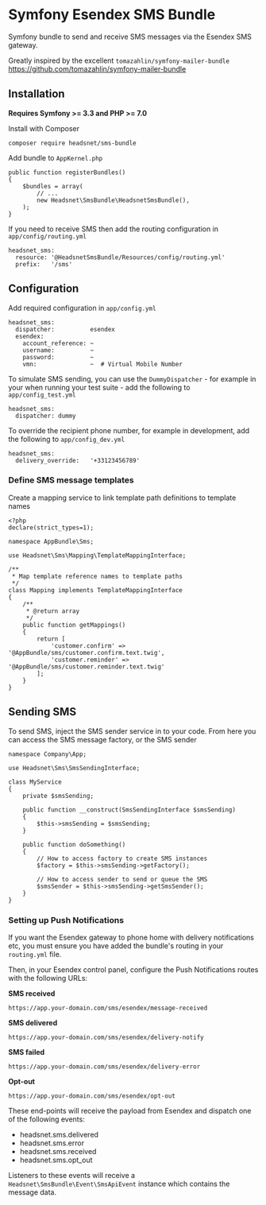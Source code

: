 # Symfony Esendex SMS Bundle

Symfony bundle to send and receive SMS messages via the Esendex SMS gateway.

Greatly inspired by the excellent `tomazahlin/symfony-mailer-bundle`
https://github.com/tomazahlin/symfony-mailer-bundle 

## Installation

__Requires Symfony >= 3.3 and PHP >= 7.0__

Install with Composer

`composer require headsnet/sms-bundle`

Add bundle to `AppKernel.php`

```
public function registerBundles()
{
    $bundles = array(
        // ...
        new Headsnet\SmsBundle\HeadsnetSmsBundle(),
    );
}
```

If you need to receive SMS then add the routing configuration in `app/config/routing.yml`

```
headsnet_sms:
  resource: '@HeadsnetSmsBundle/Resources/config/routing.yml'
  prefix:   '/sms'
```

## Configuration

Add required configuration in `app/config.yml`

```
headsnet_sms:
  dispatcher:          esendex
  esendex:
    account_reference: ~
    username:          ~
    password:          ~
    vmn:               ~  # Virtual Mobile Number
```

To simulate SMS sending, you can use the `DummyDispatcher` - for example in your when 
running your test suite - add the following to `app/config_test.yml`

```
headsnet_sms:
  dispatcher: dummy
```

To override the recipient phone number, for example in development, add the following 
to `app/config_dev.yml`

```
headsnet_sms:
  delivery_override:   '+33123456789'
```

### Define SMS message templates

Create a mapping service to link template path definitions to template names

```
<?php
declare(strict_types=1);

namespace AppBundle\Sms;

use Headsnet\Sms\Mapping\TemplateMappingInterface;

/**
 * Map template reference names to template paths
 */
class Mapping implements TemplateMappingInterface
{
	/**
	 * @return array
	 */
	public function getMappings()
	{
		return [
			'customer.confirm' => '@AppBundle/sms/customer.confirm.text.twig',
			'customer.reminder' => '@AppBundle/sms/customer.reminder.text.twig'
		];
	}
}
```

## Sending SMS

To send SMS, inject the SMS sender service in to your code. From here you can access the SMS message factory, or the SMS sender

```
namespace Company\App;

use Headsnet\Sms\SmsSendingInterface;

class MyService
{
    private $smsSending;
        
    public function __construct(SmsSendingInterface $smsSending)
    {
        $this->smsSending = $smsSending;
    }

    public function doSomething()
    {
        // How to access factory to create SMS instances
        $factory = $this->smsSending->getFactory();
        
        // How to access sender to send or queue the SMS
        $smsSender = $this->smsSending->getSmsSender();
    }
}
``` 

### Setting up Push Notifications

If you want the Esendex gateway to phone home with delivery notifications etc, you must 
ensure you have added the bundle's routing in your `routing.yml` file.

Then, in your Esendex control panel, configure the Push Notifications routes with the 
following URLs:

__SMS received__

`https://app.your-domain.com/sms/esendex/message-received`

__SMS delivered__

`https://app.your-domain.com/sms/esendex/delivery-notify`

__SMS failed__

`https://app.your-domain.com/sms/esendex/delivery-error`

__Opt-out__

`https://app.your-domain.com/sms/esendex/opt-out`

These end-points will receive the payload from Esendex and dispatch one of the following events:

  - headsnet.sms.delivered
  - headsnet.sms.error
  - headsnet.sms.received
  - headsnet.sms.opt_out
  
Listeners to these events will receive a `Headsnet\SmsBundle\Event\SmsApiEvent` instance which contains the message data.
